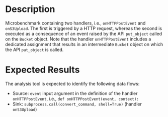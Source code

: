 # Description
Microbenchmark containing two handlers, i.e., `onHTTPPostEvent` and `onS3Upload`. The first is triggered by a HTTP request, whereas the second is executed as a consequence of an event raised by the API `put_object` called on the `Bucket` object. Note that the handler `onHTTPPostEvent` includes a dedicated assignment that results in an intermediate `Bucket` object on which the API `put_object` is called.

# Expected Results
The analysis tool is expected to identify the following data flows:

* Source: `event` input argument in the definition of the handler `onHTTPPostEvent`, i.e., `def onHTTPPostEvent(event, context):`
* Sink: `subprocess.call(convert_command, shell=True)` (handler `onS3Upload`)
